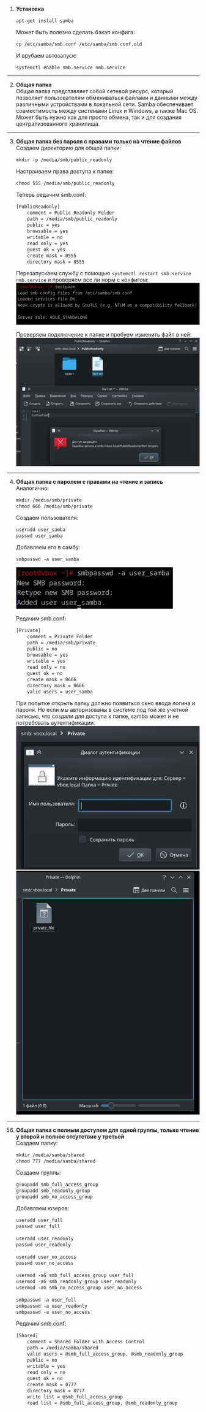 1. **Установка**  
    ```
    apt-get install samba
    ```

    Может быть полезно сделать бэкап конфига:
    ```
    cp /etc/samba/smb.conf /etc/samba/smb.conf.old
    ```
    И врубаем автозапуск:
    ```
    systemctl enable smb.service nmb.service
    ```

---

2. **Общая папка**  
    Общая папка представляет собой сетевой ресурс, который позволяет пользователям обмениваться файлами и данными между различными устройствами в локальной сети. Samba обеспечивает совместимость между системами Linux и Windows, а также Mac OS. Может быть нужно как для просто обмена, так и для создания централизованного хранилища.

---

3. **Общая папка без пароля с правами только на чтение файлов**  
    Создаем директорию для общей папки:
    ```
    mkdir -p /media/smb/public_readonly
    ```

    Настраиваем права доступа к папке:
    ```
    chmod 555 /media/smb/public_readonly
    ```

    Теперь редачим smb.conf:
    ```
    [PublicReadonly]
        comment = Public Readonly Folder
        path = /media/smb/public_readonly
        public = yes
        browsable = yes
        writable = no
        read only = yes
        guest ok = yes
        create mask = 0555
        directory mask = 0555
    ```

    Перезапускаем службу с помощью `systemctl restart smb.service nmb.service` и проверяем все ли норм с конфигом:  
    ![Вывод](image.png)

    Проверяем подключение к папке и пробуем изменить файл в ней:  
    ![Вывод](image-2.png)

---

4. **Общая папка с паролем с правами на чтение и запись**  
    Аналогично:
    ```
    mkdir /media/smb/private
    chmod 666 /media/smb/private
    ```

    Создаем пользователя:
    ```
    useradd user_samba
    passwd user_samba
    ```

    Добавляем его в самбу:
    ```
    smbpasswd -a user_samba
    ```
    ![Вывод](image-1.png)

    Редачим smb.conf:
    ```
    [Private]
        comment = Private Folder
        path = /media/smb/private
        public = no
        browsable = yes
        writable = yes
        read only = no
        guest ok = no
        create mask = 0666
        directory mask = 0666
        valid users = user_samba
    ```
    При попытке открыть папку должно появиться окно ввода логина и пароля. Но если мы авторизованы в системе под той же учетной записью, что создали для доступа к папке, samba может и не потребовать аутентификации.  
    ![Вывод](image-3.png)
    ![Вывод](image-4.png)

---

56. **Общая папка с полным доступом для одной группы, только чтение у второй и полное отсутствие у третьей**  
    Создаем папку:
    ```
    mkdir /media/samba/shared
    chmod 777 /media/samba/shared
    ```

    Создаем группы:
    ```
    groupadd smb_full_access_group
    groupadd smb_readonly_group
    groupadd smb_no_access_group
    ```

    Добавляем юзеров:
    ```
    useradd user_full
    passwd user_full

    useradd user_readonly
    passwd user_readonly

    useradd user_no_access
    passwd user_no_access

    usermod -aG smb_full_access_group user_full
    usermod -aG smb_readonly_group user_readonly
    usermod -aG smb_no_access_group user_no_access

    smbpasswd -a user_full
    smbpasswd -a user_readonly
    smbpasswd -a user_no_access
    ```

    Редачим smb.conf:
    ```
    [Shared]
        comment = Shared Folder with Access Control
        path = /media/samba/shared
        valid users = @smb_full_access_group, @smb_readonly_group
        public = no
        writable = yes
        read only = no
        guest ok = no
        create mask = 0777
        directory mask = 0777
        write list = @smb_full_access_group
        read list = @smb_full_access_group, @smb_readonly_group
    ```
